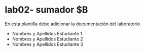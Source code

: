 # lab02- sumador $B


En esta plantilla debe adicionar la documentación del laboratorio

* Nombres y Apellidos Estudiante 1
* Nombres y Apellidos Estudiante 2
* Nombres y Apellidos Estudiante 3

